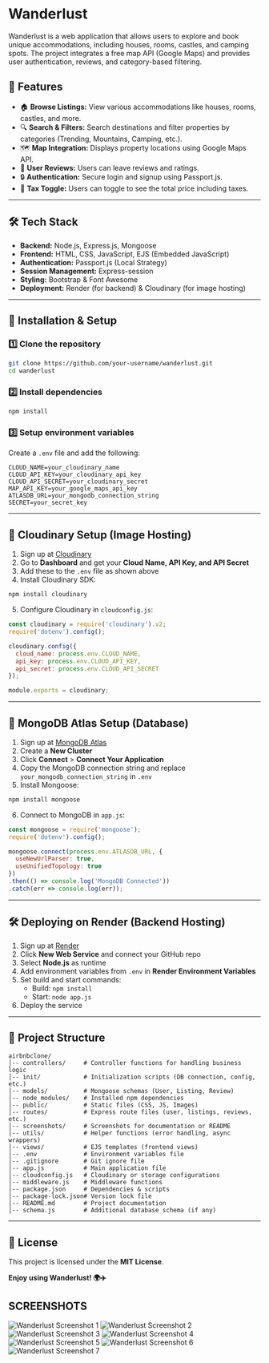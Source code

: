# Wanderlust

Wanderlust is a web application that allows users to explore and book unique accommodations, including houses, rooms, castles, and camping spots. The project integrates a free map API (Google Maps) and provides user authentication, reviews, and category-based filtering.

## 🚀 Features
- 🏠 **Browse Listings:** View various accommodations like houses, rooms, castles, and more.
- 🔍 **Search & Filters:** Search destinations and filter properties by categories (Trending, Mountains, Camping, etc.).
- 🗺 **Map Integration:** Displays property locations using Google Maps API.
- 📝 **User Reviews:** Users can leave reviews and ratings.
- 🔒 **Authentication:** Secure login and signup using Passport.js.
- 🛒 **Tax Toggle:** Users can toggle to see the total price including taxes.

---

## 🛠️ Tech Stack
- **Backend:** Node.js, Express.js, Mongoose
- **Frontend:** HTML, CSS, JavaScript, EJS (Embedded JavaScript)
- **Authentication:** Passport.js (Local Strategy)
- **Session Management:** Express-session
- **Styling:** Bootstrap & Font Awesome
- **Deployment:** Render (for backend) & Cloudinary (for image hosting)

---

## 🏡 Installation & Setup

### 1️⃣ Clone the repository
```sh
git clone https://github.com/your-username/wanderlust.git
cd wanderlust
```

### 2️⃣ Install dependencies
```sh
npm install
```

### 3️⃣ Setup environment variables
Create a `.env` file and add the following:
```env
CLOUD_NAME=your_cloudinary_name
CLOUD_API_KEY=your_cloudinary_api_key
CLOUD_API_SECRET=your_cloudinary_secret
MAP_API_KEY=your_google_maps_api_key
ATLASDB_URL=your_mongodb_connection_string
SECRET=your_secret_key
```

---

## 📁 Cloudinary Setup (Image Hosting)
1. Sign up at [Cloudinary](https://cloudinary.com/)
2. Go to **Dashboard** and get your **Cloud Name, API Key, and API Secret**
3. Add these to the `.env` file as shown above
4. Install Cloudinary SDK:
```sh
npm install cloudinary
```
5. Configure Cloudinary in `cloudconfig.js`:
```js
const cloudinary = require('cloudinary').v2;
require('dotenv').config();

cloudinary.config({
  cloud_name: process.env.CLOUD_NAME,
  api_key: process.env.CLOUD_API_KEY,
  api_secret: process.env.CLOUD_API_SECRET
});

module.exports = cloudinary;
```

---

## 🏢 MongoDB Atlas Setup (Database)
1. Sign up at [MongoDB Atlas](https://www.mongodb.com/cloud/atlas)
2. Create a **New Cluster**
3. Click **Connect** > **Connect Your Application**
4. Copy the MongoDB connection string and replace `your_mongodb_connection_string` in `.env`
5. Install Mongoose:
```sh
npm install mongoose
```
6. Connect to MongoDB in `app.js`:
```js
const mongoose = require('mongoose');
require('dotenv').config();

mongoose.connect(process.env.ATLASDB_URL, {
  useNewUrlParser: true,
  useUnifiedTopology: true
})
.then(() => console.log('MongoDB Connected'))
.catch(err => console.log(err));
```

---

## 🛠️ Deploying on Render (Backend Hosting)
1. Sign up at [Render](https://render.com/)
2. Click **New Web Service** and connect your GitHub repo
3. Select **Node.js** as runtime
4. Add environment variables from `.env` in **Render Environment Variables**
5. Set build and start commands:
   - Build: `npm install`
   - Start: `node app.js`
6. Deploy the service

---

## 📂 Project Structure
```
airbnbclone/
│-- controllers/     # Controller functions for handling business logic
│-- init/            # Initialization scripts (DB connection, config, etc.)
│-- models/          # Mongoose schemas (User, Listing, Review)
│-- node_modules/    # Installed npm dependencies
│-- public/          # Static files (CSS, JS, Images)
│-- routes/          # Express route files (user, listings, reviews, etc.)
│-- screenshots/     # Screenshots for documentation or README
│-- utils/           # Helper functions (error handling, async wrappers)
│-- views/           # EJS templates (frontend views)
│-- .env             # Environment variables file
│-- .gitignore       # Git ignore file
│-- app.js           # Main application file
│-- cloudconfig.js   # Cloudinary or storage configurations
│-- middleware.js    # Middleware functions
│-- package.json     # Dependencies & scripts
│-- package-lock.json# Version lock file
│-- README.md        # Project documentation
│-- schema.js        # Additional database schema (if any)
```
---

## 📄 License
This project is licensed under the **MIT License**.

**Enjoy using Wanderlust! 🌍✈️**

## SCREENSHOTS
![Wanderlust Screenshot 1](screenshots/image_1.png)
![Wanderlust Screenshot 2](screenshots/image_2.png)
![Wanderlust Screenshot 3](screenshots/image_3.png)
![Wanderlust Screenshot 4](screenshots/image_4.png)
![Wanderlust Screenshot 5](screenshots/image_5.png)
![Wanderlust Screenshot 6](screenshots/image_6.png)
![Wanderlust Screenshot 7](screenshots/image_7.png)

